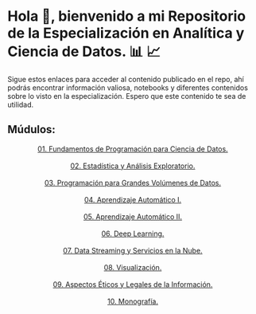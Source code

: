# Hola :wave:, bienvenido a mi Repositorio de la Especialización en Analítica y Ciencia de Datos. :bar_chart: :chart_with_upwards_trend:

Sigue estos enlaces para acceder al contenido publicado en el repo, ahí podrás encontrar información valiosa, notebooks y diferentes contenidos sobre lo visto en la especialización.
Espero que este contenido te sea de utilidad.

## Múdulos:

<center><a href="https://github.com/n-upegui/Udea_EAyCD/tree/main/01-Fundamentos-Programaci%C3%B3n">01. Fundamentos de Programación para Ciencia de Datos.</a></center>
</br>
<center><a href="https://github.com/n-upegui/Udea_EAyCD/tree/main/02-Estad%C3%ADstica">02. Estadística y Análisis Exploratorio.</a></center>
</br>
<center><a href="https://github.com/n-upegui/Udea_EAyCD/tree/main/03-Big-Data">03. Programación para Grandes Volúmenes de Datos.</a></center>
</br>
<center><a href="https://github.com/n-upegui/Udea_EAyCD/tree/main/04-Machine-Learning-I">04. Aprendizaje Automático I.</a></center>
</br>
<center><a href="https://github.com/n-upegui/Udea_EAyCD/tree/main/05-Machine-Learning-II">05. Aprendizaje Automático II.</a></center>
</br>
<center><a href="https://github.com/n-upegui/Udea_EAyCD/tree/main/06-Deep-Learning">06. Deep Learning.</a></center>
</br>
<center><a href="https://github.com/n-upegui/Udea_EAyCD/tree/main/07-Streaming-Cloud">07. Data Streaming y Servicios en la Nube.</a></center>
</br>
<center><a href="https://github.com/n-upegui/Udea_EAyCD/tree/main/08-Visualizacion">08. Visualización.</a></center>
</br>
<center><a href="https://github.com/n-upegui/Udea_EAyCD/tree/main/09-Aspectos-Legales-Informacion">09. Aspectos Éticos y Legales de la Información.</a></center>
</br>
<center><a href="https://github.com/n-upegui/Udea_EAyCD/tree/main/10-Monografia">10. Monografía.</a></center>

 

